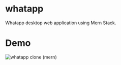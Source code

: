 # whatapp
Whatapp desktop web application using Mern Stack.

# Demo
![whatapp clone (mern)](https://user-images.githubusercontent.com/51259303/142732000-bf107f0c-406a-44b7-b9f7-5afcd37ab8c4.PNG)
